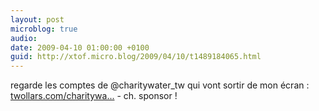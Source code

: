 ```yaml
---
layout: post
microblog: true
audio: 
date: 2009-04-10 01:00:00 +0100
guid: http://xtof.micro.blog/2009/04/10/t1489184065.html
---
```

regarde les comptes de @charitywater_tw qui vont sortir de mon écran : [twollars.com/charitywa...](http://twollars.com/charitywater) - ch. sponsor !
